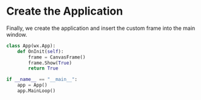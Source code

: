 # Create the Application

Finally, we create the application and insert the custom frame into the main window.

```python
class App(wx.App):
    def OnInit(self):
        frame = CanvasFrame()
        frame.Show(True)
        return True

if __name__ == "__main__":
    app = App()
    app.MainLoop()
```

